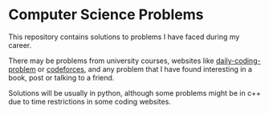 # Computer Science Problems

This repository contains solutions to problems I have faced during my career.

There may be problems from university courses, websites like [daily-coding-problem](https://www.dailycodingproblem.com) or [codeforces](https://www.codeforces.com), and any problem that I have found interesting in a book, post or talking to a friend.

Solutions will be usually in python, although some problems might be in c++ due to time restrictions in some coding websites.